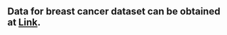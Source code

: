## Data for breast cancer dataset can be obtained at [Link](https://zenodo.org/records/16422122?token=eyJhbGciOiJIUzUxMiJ9.eyJpZCI6IjhmMjBhMGQ0LWE5ODctNDAxOC1hYTI5LTQ2YWQ5NmQwZTA5MCIsImRhdGEiOnt9LCJyYW5kb20iOiI5MDNiZTg1MWUwMjg1ZDJhN2E5YmUzMWIyNjk5MTExOSJ9.a99JpQSoBCbSDcbmKGoWGB18TLZ527YFRVIhGS1W7fD8p87PZ22RzLc9a3PIhwkZCZlkvwbuLrAWTp-jib92bA).

